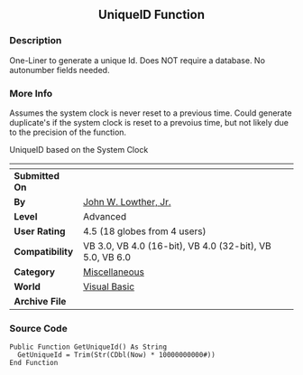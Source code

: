 ﻿<div align="center">

## UniqueID Function


</div>

### Description

One-Liner to generate a unique Id. Does NOT require a database. No autonumber fields needed.
 
### More Info
 
Assumes the system clock is never reset to a previous time. Could generate duplicate's if the system clock is reset to a prevoius time, but not likely due to the precision of the function.

UniqueID based on the System Clock


<span>             |<span>
---                |---
**Submitted On**   |
**By**             |[John W\. Lowther, Jr\.](https://github.com/Planet-Source-Code/PSCIndex/blob/master/ByAuthor/john-w-lowther-jr.md)
**Level**          |Advanced
**User Rating**    |4.5 (18 globes from 4 users)
**Compatibility**  |VB 3\.0, VB 4\.0 \(16\-bit\), VB 4\.0 \(32\-bit\), VB 5\.0, VB 6\.0
**Category**       |[Miscellaneous](https://github.com/Planet-Source-Code/PSCIndex/blob/master/ByCategory/miscellaneous__1-1.md)
**World**          |[Visual Basic](https://github.com/Planet-Source-Code/PSCIndex/blob/master/ByWorld/visual-basic.md)
**Archive File**   |[](https://github.com/Planet-Source-Code/john-w-lowther-jr-uniqueid-function__1-14903/archive/master.zip)





### Source Code

```
Public Function GetUniqueId() As String
  GetUniqueId = Trim(Str(CDbl(Now) * 10000000000#))
End Function
```

